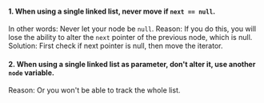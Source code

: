 #### 1. When using a **single linked list**, never move if `next == null`.
In other words:
Never let your node be `null`.
Reason:
If you do this, you will lose the ability to alter the `next` pointer of the previous node, which is null.
Solution:
First check if next pointer is null, then move the iterator. 
#### 2. When using a **single linked list** as parameter, don't alter it, use another `node` variable.
Reason:
Or you won't be able to track the whole list.
